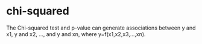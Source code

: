 # chi-squared

The Chi-squared test and p-value can generate associations between y and x1, y and x2, …, and y and xn, where y=f(x1,x2,x3,...,xn).
